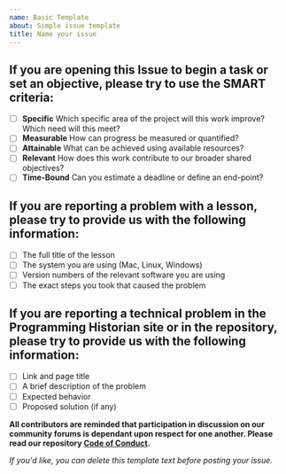 ```yaml
---
name: Basic Template
about: Simple issue template
title: Name your issue
---
```


## If you are opening this Issue to begin a task or set an objective, please try to use the SMART criteria:

- [ ] **Specific** Which specific area of the project will this work improve? Which need will this meet?
- [ ] **Measurable** How can progress be measured or quantified?
- [ ] **Attainable** What can be achieved using available resources?
- [ ] **Relevant** How does this work contribute to our broader shared objectives?
- [ ] **Time-Bound** Can you estimate a deadline or define an end-point?

## If you are reporting a problem with a lesson, please try to provide us with the following information:  

- [ ] The full title of the lesson
- [ ] The system you are using (Mac, Linux, Windows)
- [ ] Version numbers of the relevant software you are using
- [ ] The exact steps you took that caused the problem

## If you are reporting a technical problem in the Programming Historian site or in the repository, please try to provide us with the following information:

- [ ] Link and page title
- [ ] A brief description of the problem
- [ ] Expected behavior
- [ ] Proposed solution (if any)

**All contributors are reminded that participation in discussion on our community forums is dependant upon respect for one another. Please read our repository [Code of Conduct](https://github.com/programminghistorian/jekyll/blob/gh-pages/CODE_OF_CONDUCT.md).**

*If you'd like, you can delete this template text before posting your issue.*
